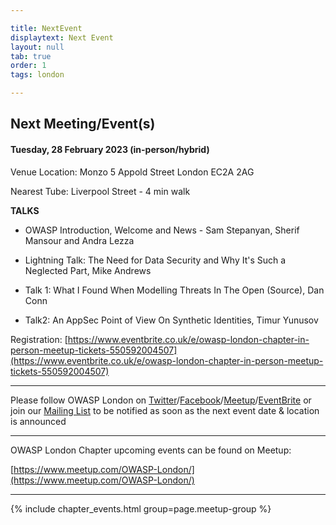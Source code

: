 ```yaml
---

title: NextEvent
displaytext: Next Event
layout: null
tab: true
order: 1
tags: london

---
```


## Next Meeting/Event(s)

[//]: # (Comment: When updating the next event info also update the homepage)

#### Tuesday, 28 February 2023 (in-person/hybrid)

Venue Location: Monzo 5 Appold Street London EC2A 2AG

Nearest Tube: Liverpool Street - 4 min walk


**TALKS**

* OWASP Introduction, Welcome and News - Sam Stepanyan, Sherif Mansour and Andra Lezza

* Lightning Talk: The Need for Data Security and Why It's Such a Neglected Part, Mike Andrews

* Talk 1: What I Found When Modelling Threats In The Open (Source), Dan Conn

* Talk2: An AppSec Point of View On Synthetic Identities, Timur Yunusov

Registration: [https://www.eventbrite.co.uk/e/owasp-london-chapter-in-person-meetup-tickets-550592004507](https://www.eventbrite.co.uk/e/owasp-london-chapter-in-person-meetup-tickets-550592004507)





---
Please follow OWASP London on [Twitter](https://twitter.com/owasplondon)/[Facebook](https://www.facebook.com/OWASPLondon)/[Meetup](https://www.meetup.com/OWASP-London/)/[EventBrite](https://www.eventbrite.co.uk/o/owasp-london-chapter-9790101329) or join our [Mailing List](https://groups.google.com/a/owasp.org/forum/#!forum/london-chapter) to be notified as soon as the next event date & location is announced

---
OWASP London Chapter upcoming events can be found on Meetup:

[https://www.meetup.com/OWASP-London/](https://www.meetup.com/OWASP-London/)

---
{% include chapter_events.html group=page.meetup-group %}
